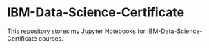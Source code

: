 # IBM-Data-Science-Certificate

This repository stores my Jupyter Notebooks for IBM-Data-Science-Certificate courses.

